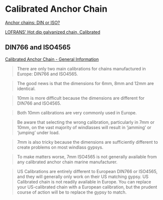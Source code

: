 # Calibrated Anchor Chain



[Anchor chains: DIN or ISO?](https://www.svb24.com/en/guide/anchor-chains-and-lines.html)

[LOFRANS' Hot dip galvanized chain, Calibrated](https://www.lofrans.com/product/82-chains/6199-lofrans-hot-dip-galvanized-chain-calibrated)

## DIN766 and ISO4565

[Calibrated Anchor Chain - General Information](https://jimmygreen.com/content/219-calibrated-anchor-chain-general-information)

> There are only two main calibrations for chains manufactured in Europe: DIN766 and ISO4565.

> The good news is that the dimensions for 6mm, 8mm and 12mm are identical.

> 10mm is more difficult because the dimensions are different for DIN766 and ISO4565.

> Both 10mm calibrations are very commonly used in Europe.

> Be aware that selecting the wrong calibration, particularly in 7mm or 10mm, on the vast majority of windlasses will result in ‘jamming’ or ‘jumping’ under load.

> 7mm is also tricky because the dimensions are sufficiently different to create problems on most windlass gypsys.

> To make matters worse, 7mm ISO4565 is not generally available from any calibrated anchor chain marine manufacturer.

> US Calibrations are entirely different to European DIN766 or ISO4565, and they will generally only work on their US matching gypsy. US Calibrated chain is not readily available in Europe. You can replace your US-calibrated chain with a European calibration, but the prudent course of action will be to replace the gypsy to match.

